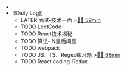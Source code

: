 -
- [[Daily Log]]
	- LATER 面试-技术一面 >[🍅🍅 59min](#agenda-pomo://?t=f-1688738239058-1500%2Cf-1688743702167-1500%2Cp-1688746085754-516)
	- TODO LeetCode
	- TODO React技术揭秘
	- TODO 算法- N皇后问题
	- TODO webpack
	- TODO JS、TS、Regex练习题 >[🍅🍅 66min](#agenda-pomo://?t=f-1688790728542-1500%2Cf-1688793457266-1500%2Cp-1688796695894-917)
	- TODO React coding-Redux